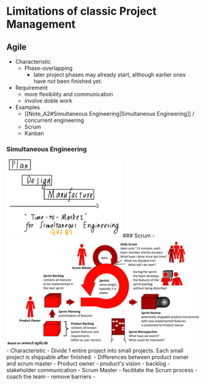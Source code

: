 # Limitations of classic Project Management 


## Agile 
- Characteristic 
	- Phase-overlapping 
		- later project phases may already start, although earlier ones have not been finished yet. 
- Requirement 
	- more flexibility and communication 
	- involve doble work 
- Examples 
	- [[Note_A2#Simultaneous Engineering|Simultaneous Engineering]] / concurrent engineering 
	- Scrum 
	- Kanban 

### Simultaneous Engineering 
<img src="https://github.com/ICH-BIN-HXM/images_ProjectManagement/blob/main/Scrennshot_2024-01-25_14-27-41.png?raw=" width="300" /> 
### Scrum 
- <img src="https://github.com/ICH-BIN-HXM/images_ProjectManagement/blob/main/Scrennshot_2024-01-25_14-30-35.png?raw=" width="700" /> 
- Characteristic 
	- Divide 1 entire project into small projects. Each small project is shippable after finished. 
- Differences between product owner and scrum master 
	- Product owner 
		- product's vision 
		- backlog 
		- stakeholder communication 
	- Scrum Master 
		- facilitate the Scrum process 
		- coach the team 
		- remove barriers 
- 